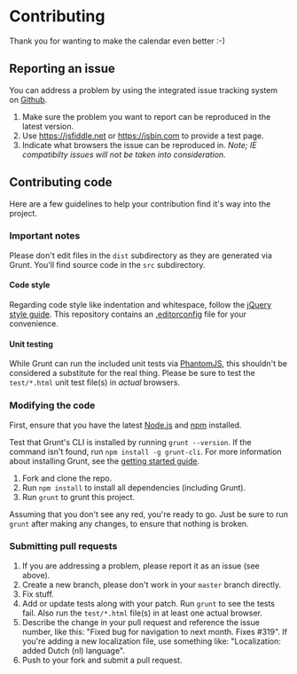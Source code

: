 # Contributing

Thank you for wanting to make the calendar even better :-)

## Reporting an issue
You can address a problem by using the integrated issue tracking system on [Github](https://github.com/zabuto/calendar/issues).

1. Make sure the problem you want to report can be reproduced in the latest version.
2. Use https://jsfiddle.net or https://jsbin.com to provide a test page.
3. Indicate what browsers the issue can be reproduced in. _Note; IE compatibilty issues will not be taken into consideration._


## Contributing code

Here are a few guidelines to help your contribution find it's way into the project.

### Important notes
Please don't edit files in the `dist` subdirectory as they are generated via Grunt. You'll find source code in the `src` subdirectory.

#### Code style
Regarding code style like indentation and whitespace, follow the [jQuery style guide](http://contribute.jquery.com/style-guides/js). This repository contains an [.editorconfig](http://editorconfig.org/) file for your convenience.

#### Unit testing
While Grunt can run the included unit tests via [PhantomJS](http://phantomjs.org/), this shouldn't be considered a substitute for the real thing. Please be sure to test the `test/*.html` unit test file(s) in _actual_ browsers.

### Modifying the code
First, ensure that you have the latest [Node.js](http://nodejs.org/) and [npm](http://npmjs.org/) installed.

Test that Grunt's CLI is installed by running `grunt --version`.  If the command isn't found, run `npm install -g grunt-cli`.  For more information about installing Grunt, see the [getting started guide](http://gruntjs.com/getting-started).

1. Fork and clone the repo.
1. Run `npm install` to install all dependencies (including Grunt).
1. Run `grunt` to grunt this project.

Assuming that you don't see any red, you're ready to go. Just be sure to run `grunt` after making any changes, to ensure that nothing is broken.


### Submitting pull requests

1. If you are addressing a problem, please report it as an issue (see above).
2. Create a new branch, please don't work in your `master` branch directly.
3. Fix stuff.
4. Add or update tests along with your patch. Run `grunt` to see the tests fail. Also run the `test/*.html` file(s) in at least one actual browser.
5. Describe the change in your pull request and reference the issue number, like this: "Fixed bug for navigation to next month. Fixes #319". If you're adding a new localization file, use something like: "Localization: added Dutch (nl) language".
6. Push to your fork and submit a pull request.
